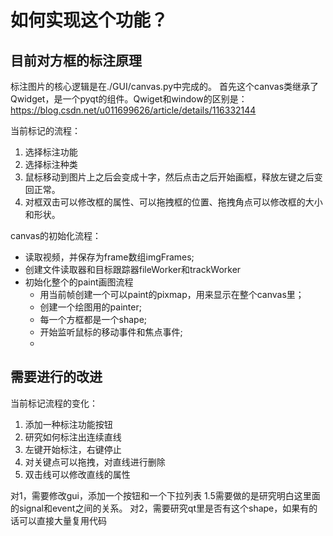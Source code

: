# 如何实现这个功能？

## 目前对方框的标注原理

标注图片的核心逻辑是在./GUI/canvas.py中完成的。
首先这个canvas类继承了Qwidget，是一个pyqt的组件。Qwiget和window的区别是：<https://blog.csdn.net/u011699626/article/details/116332144>

当前标记的流程：

1. 选择标注功能
2. 选择标注种类
3. 鼠标移动到图片上之后会变成十字，然后点击之后开始画框，释放左键之后变回正常。
4. 对框双击可以修改框的属性、可以拖拽框的位置、拖拽角点可以修改框的大小和形状。

canvas的初始化流程：

- 读取视频，并保存为frame数组imgFrames;
- 创建文件读取器和目标跟踪器fileWorker和trackWorker
- 初始化整个的paint画图流程
  - 用当前帧创建一个可以paint的pixmap，用来显示在整个canvas里；
  - 创建一个绘图用的painter;
  - 每一个方框都是一个shape;
  - 开始监听鼠标的移动事件和焦点事件;
  -

## 需要进行的改进

当前标记流程的变化：

1. 添加一种标注功能按钮
2. 研究如何标注出连续直线
3. 左键开始标注，右键停止
4. 对关键点可以拖拽，对直线进行删除
5. 双击线可以修改直线的属性

对1，需要修改gui，添加一个按钮和一个下拉列表
1.5需要做的是研究明白这里面的signal和event之间的关系。
对2，需要研究qt里是否有这个shape，如果有的话可以直接大量复用代码

